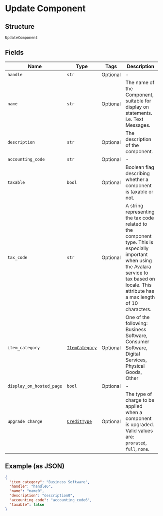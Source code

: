 
# Update Component

## Structure

`UpdateComponent`

## Fields

| Name | Type | Tags | Description |
|  --- | --- | --- | --- |
| `handle` | `str` | Optional | - |
| `name` | `str` | Optional | The name of the Component, suitable for display on statements. i.e. Text Messages. |
| `description` | `str` | Optional | The description of the component. |
| `accounting_code` | `str` | Optional | - |
| `taxable` | `bool` | Optional | Boolean flag describing whether a component is taxable or not. |
| `tax_code` | `str` | Optional | A string representing the tax code related to the component type. This is especially important when using the Avalara service to tax based on locale. This attribute has a max length of 10 characters. |
| `item_category` | [`ItemCategory`](../../doc/models/item-category.md) | Optional | One of the following: Business Software, Consumer Software, Digital Services, Physical Goods, Other |
| `display_on_hosted_page` | `bool` | Optional | - |
| `upgrade_charge` | [`CreditType`](../../doc/models/credit-type.md) | Optional | The type of charge to be applied when a component is upgraded. Valid values are: `prorated`, `full`, `none`. |

## Example (as JSON)

```json
{
  "item_category": "Business Software",
  "handle": "handle6",
  "name": "name0",
  "description": "description0",
  "accounting_code": "accounting_code6",
  "taxable": false
}
```

